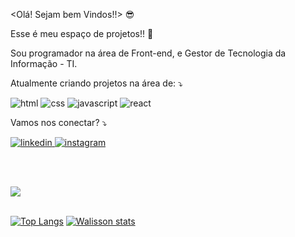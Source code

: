 <Olá! Sejam bem Vindos!!> :sunglasses:

Esse é meu espaço de projetos!! :briefcase:

Sou programador na área de Front-end, e Gestor de Tecnologia da Informação - TI. 

Atualmente criando projetos na área de: :arrow_heading_down:

<img src="https://img.shields.io/badge/HTML5-E34F26?style=for-the-badge&logo=html5&logoColor=white" alt="html">

<img src="https://img.shields.io/badge/CSS-239120?&style=for-the-badge&logo=css3&logoColor=white" alt="css">

<img src="https://img.shields.io/badge/JavaScript-F7DF1E?style=for-the-badge&logo=javascript&logoColor=black" alt="javascript">

<img src="https://img.shields.io/badge/React-20232A?style=for-the-badge&logo=react&logoColor=61DAFB" alt="react">

Vamos nos conectar? :arrow_heading_down:

<p>
  <a href="http://linkedin.com/in/walissoncarlosti" target="_blank" rel="nofollow">
    <img src="https://img.shields.io/badge/LinkedIn-0077B5?style=for-the-badge&logo=linkedin&logoColor=white" alt="linkedin">
  </a>
  <a href="https://www.instagram.com/walisson_carlosvipp" target="_blank">
    <img src="https://img.shields.io/badge/Instagram-E4405F?style=for-the-badge&logo=instagram&logoColor=white" alt="instagram">
  </a>
</p>
<br>
<br>

![](https://komarev.com/ghpvc/?username=WalissonCarlosTI)
<br>
<br>

[![Top Langs](https://github-readme-stats.vercel.app/api/top-langs/?username=WalissonCarlosTI)](https://github.com/anuraghazra/github-readme-stats)
[![Walisson stats](https://github-readme-stats.vercel.app/api?username=WalissonCarlosTI)](https://github.com/anuraghazra/github-readme-stats)



